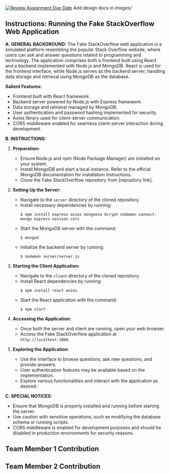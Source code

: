 [![Review Assignment Due Date](https://classroom.github.com/assets/deadline-readme-button-24ddc0f5d75046c5622901739e7c5dd533143b0c8e959d652212380cedb1ea36.svg)](https://classroom.github.com/a/tRxoBzS5)
Add design docs in *images/*

## Instructions: Running the Fake StackOverflow Web Application

**A. GENERAL BACKGROUND:**
The Fake StackOverflow web application is a simulated platform resembling the popular Stack Overflow website, where users can ask and answer questions related to programming and technology. The application comprises both a frontend built using React and a backend implemented with Node.js and MongoDB. React is used for the frontend interface, while Node.js serves as the backend server, handling data storage and retrieval using MongoDB as the database.

**Salient Features:**
- Frontend built with React framework.
- Backend server powered by Node.js with Express framework.
- Data storage and retrieval managed by MongoDB.
- User authentication and password hashing implemented for security.
- Axios library used for client-server communication.
- CORS middleware enabled for seamless client-server interaction during development.

**B. INSTRUCTIONS:**

1. **Preparation:**
   - Ensure Node.js and npm (Node Package Manager) are installed on your system.
   - Install MongoDB and start a local instance. Refer to the official MongoDB documentation for installation instructions.
   - Clone the Fake StackOverflow repository from [repository link].

2. **Setting Up the Server:**
   - Navigate to the `server` directory of the cloned repository.
   - Install necessary dependencies by running:
     ```
     $ npm install express axios mongoose bcrypt nodemon connect-mongo express-session cors
     ```
   - Start the MongoDB server with the command:
     ```
     $ mongod
     ```
   - Initialize the backend server by running:
     ```
     $ nodemon server/server.js
     ```

3. **Starting the Client Application:**
   - Navigate to the `client` directory of the cloned repository.
   - Install React dependencies by running:
     ```
     $ npm install react axios
     ```
   - Start the React application with the command:
     ```
     $ npm start
     ```

4. **Accessing the Application:**
   - Once both the server and client are running, open your web browser.
   - Access the Fake StackOverflow application at `http://localhost:3000`.

5. **Exploring the Application:**
   - Use the interface to browse questions, ask new questions, and provide answers.
   - User authentication features may be available based on the implementation.
   - Explore various functionalities and interact with the application as desired.

**C. SPECIAL NOTICES:**
- Ensure that MongoDB is properly installed and running before starting the server.
- Use caution with sensitive operations, such as modifying the database schema or running scripts.
- CORS middleware is enabled for development purposes and should be disabled in production environments for security reasons.

## Team Member 1 Contribution

## Team Member 2 Contribution
